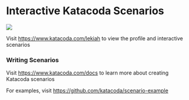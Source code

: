 # Interactive Katacoda Scenarios

[![](http://shields.katacoda.com/katacoda/lekiah/count.svg)](https://www.katacoda.com/lekiah "Get your profile on Katacoda.com")

Visit https://www.katacoda.com/lekiah to view the profile and interactive scenarios

### Writing Scenarios
Visit https://www.katacoda.com/docs to learn more about creating Katacoda scenarios

For examples, visit https://github.com/katacoda/scenario-example
